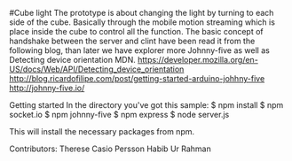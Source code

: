 #Cube light
The prototype is about changing the light by turning to each side of the cube. Basically  through the mobile motion streaming which is place inside the cube to control all the function. The basic concept of handshake between the server and clint  have been  read it from the following blog, than later we have explorer more Johnny-five as well as Detecting device orientation MDN.
https://developer.mozilla.org/en-US/docs/Web/API/Detecting_device_orientation
http://blog.ricardofilipe.com/post/getting-started-arduino-johhny-five
http://johnny-five.io/

Getting started
In the directory you've got this sample:
$ npm install
$ npm socket.io
$ npm johnny-five
$ npm express
$ node server.js


This will install the necessary packages from npm.


Contributors:
Therese Casio Persson
Habib Ur Rahman
